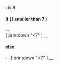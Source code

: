 **i** is 8
#### if ( **i** smaller than 7 )
--  
[ printdown "<7" ]
__
#### else
--
[ printdown ">7" ]
__